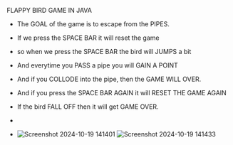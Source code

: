 FLAPPY BIRD GAME IN JAVA

* The GOAL of the game is to escape from the PIPES.
* If we press the SPACE BAR it will reset the game
* so when we press the SPACE BAR the bird will JUMPS a bit
* And everytime you PASS a pipe you will GAIN A POINT
* And if you COLLODE into the pipe, then the GAME WILL OVER.

* And if you press the SPACE BAR AGAIN it will RESET THE GAME AGAIN
* If the bird FALL OFF then it will get GAME OVER.
*
* ![Screenshot 2024-10-19 141401](https://github.com/user-attachments/assets/1e0c406f-2ee8-496c-a715-d0134513b637)
![Screenshot 2024-10-19 141433](https://github.com/user-attachments/assets/87e86ee3-719b-4614-becb-2a53584d294a)
